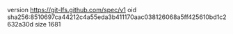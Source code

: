 version https://git-lfs.github.com/spec/v1
oid sha256:8510697ca44212c4a55eda3b411170aac038126068a5ff425610bd1c2632a30d
size 1681
